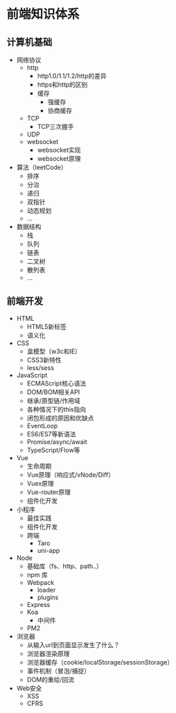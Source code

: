 # 前端知识体系

## 计算机基础

* 网络协议
    * http
        * http1.0/1.1/1.2/http的差异
        * https和http的区别
        * 缓存
          * 强缓存
          * 协商缓存
    * TCP
      * TCP三次握手
    * UDP
    * websocket
        * websocket实现
        * websocket原理
* 算法（leetCode）
    * 排序
    * 分治
    * 递归
    * 双指针
    * 动态规划
    * ...
* 数据结构
    * 栈
    * 队列
    * 链表
    * 二叉树
    * 散列表
    * ...
## 前端开发

* HTML
  * HTML5新标签
  * 语义化
* CSS
  * 盒模型（w3c和IE）
  * CSS3新特性
  * less/sess
* JavaScript
    * ECMAScript核心语法
    * DOM/BOM相关API
    * 继承/原型链/作用域
    * 各种情况下的this指向
    * 闭包形成的原因和优缺点
    * EventLoop
    * ES6/ES7等新语法
    * Promise/async/await
    * TypeScript/Flow等
* Vue
    * 生命周期
    * Vue原理（响应式/vNode/Diff）
    * Vuex原理
    * Vue-router原理
    * 组件化开发
* 小程序
    * 最佳实践
    * 组件化开发
    * 跨端
      * Taro
      * uni-app
* Node
    * 基础库（fs、http、path..）
    * npm 库
    * Webpack
        * loader
        * plugins
    * Express
    * Koa
      * 中间件
    * PM2
* 浏览器
    * 从输入url到页面显示发生了什么？
    * 浏览器渲染原理
    * 浏览器缓存（cookie/localStorage/sessionStorage）
    * 事件机制（冒泡/捕捉）
    * DOM的重绘/回流
* Web安全
  * XSS
  * CFRS
